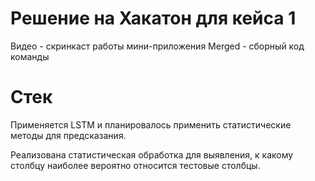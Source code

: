 # Решение на Хакатон для кейса 1
Видео - скринкаст работы мини-приложения
Merged - сборный код команды

# Стек
Применяется LSTM и планировалось применить статистические методы для предсказания.

Реализована статистическая обработка для выявления, к какому столбцу наиболее вероятно относится тестовые столбцы.
